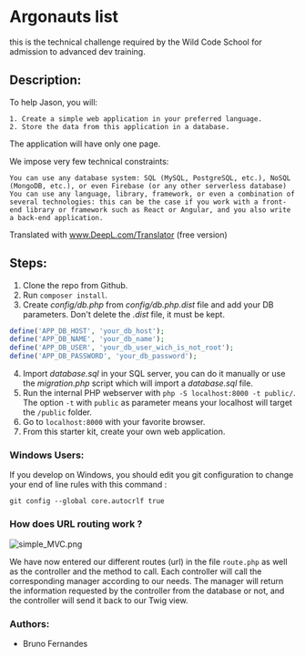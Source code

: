 # Argonauts list

this is the technical challenge required by the Wild Code School for admission to advanced dev training.

## Description: 
To help Jason, you will:

    1. Create a simple web application in your preferred language.
    2. Store the data from this application in a database.

The application will have only one page.

We impose very few technical constraints:

    You can use any database system: SQL (MySQL, PostgreSQL, etc.), NoSQL (MongoDB, etc.), or even Firebase (or any other serverless database)
    You can use any language, library, framework, or even a combination of several technologies: this can be the case if you work with a front-end library or framework such as React or Angular, and you also write a back-end application.

Translated with www.DeepL.com/Translator (free version)


## Steps:
1. Clone the repo from Github.
2. Run `composer install`.
3. Create *config/db.php* from *config/db.php.dist* file and add your DB parameters. Don't delete the *.dist* file, it must be kept.

```php
define('APP_DB_HOST', 'your_db_host');
define('APP_DB_NAME', 'your_db_name');
define('APP_DB_USER', 'your_db_user_wich_is_not_root');
define('APP_DB_PASSWORD', 'your_db_password');
```
4. Import *database.sql* in your SQL server, you can do it manually or use the *migration.php* script which will import a *database.sql* file.
5. Run the internal PHP webserver with `php -S localhost:8000 -t public/`. The option `-t` with `public` as parameter means your localhost will target the `/public` folder.
6. Go to `localhost:8000` with your favorite browser.
7. From this starter kit, create your own web application.

### Windows Users:

If you develop on Windows, you should edit you git configuration to change your end of line rules with this command :

`git config --global core.autocrlf true`

### How does URL routing work ?

![simple_MVC.png](.tours/simple_MVC.png)

We have now entered our different routes (url) in the file `route.php` as well as the controller and the method to call. Each controller will call the corresponding manager according to our needs. The manager will return the information requested by the controller from the database or not, and the controller will send it back to our Twig view.

### Authors:

* Bruno Fernandes
